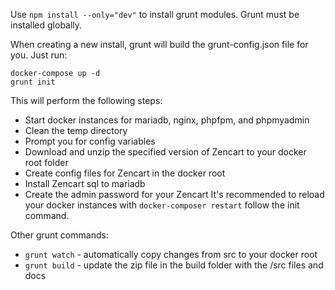 Use `npm install --only="dev"` to install grunt modules. Grunt must be installed globally.

When creating a new install, grunt will build the grunt-config.json file for you. Just run:
```
docker-compose up -d
grunt init
```
 This will perform the following steps:
 * Start docker instances for mariadb, nginx, phpfpm, and phpmyadmin
 * Clean the temp directory
 * Prompt you for config variables
 * Download and unzip the specified version of Zencart to your docker root folder
 * Create config files for Zencart in the docker root
 * Install Zencart sql to mariadb
 * Create the admin password for your Zencart
It's recommended to reload your docker instances with `docker-composer restart` follow the init command.

Other grunt commands:
* `grunt watch` - automatically copy changes from src to your docker root
* `grunt build` - update the zip file in the build folder with the /src files and docs
